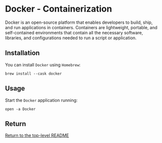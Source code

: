 # Docker - Containerization

Docker is an open-source platform that enables developers to build, ship, and run applications in containers.
Containers are lightweight, portable, and self-contained environments that contain all the necessary software, libraries, and configurations needed to run a script or application.

## Installation

You can install `Docker` using `Homebrew`:

```shell
brew install --cask docker
```

## Usage

Start the `Docker` application running:

```shell
open -a Docker
```

## Return

[Return to the top-level README](./../../README.md)
